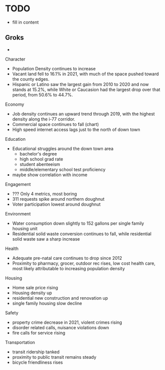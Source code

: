# TODO

* fill in content

## Groks

*

Character
* Population Density continues to increase
* Vacant land fell to 16.1% in 2021, with much of the space pushed toward the county edges.
* Hispanic or Latino saw the largest gain from 2010 to 2020 and now stands at 15.2%, while White or Caucasion had the largest drop over that period, from 50.6% to 44.7%.

Economy
* Job density continues an upward trend through 2019, with the highest density along the i-77 corridor.
* Commercial space continues to fall (chart)
* High speed internet access lags just to the north of down town

Education
* Educational struggles around the down town area
  * bachelor's degree
  * high school grad rate
  * student abenteeism
  * middle/elementary school test proficiency
* maybe show correlation with income

Engagement
* ??? Only 4 metrics, most boring
* 311 requests spike around northern doughnut
* Voter participation lowest around doughnut

Environment
* Water consumption down slightly to 152 gallons per single family housing unit
* Residential solid waste conversion continues to fall, while residential solid waste saw a sharp increase

Health
* Adequate pre-natal care continues to drop since 2012
* Proximity to pharmacy, grocer, outdoor rec rises, low cost health care, most likely attributable to increasing population density

Housing
* Home sale price rising
* Housing density up
* residential new construction and renovation up
* single family housing slow decline

Safety
* property crime decrease in 2021, violent crimes rising
* disorder related calls, nuisance violations down
* fire calls for service rising

Transportation
* transit ridership tanked
* proximity to public transit remains steady
* bicycle friendliness rises
